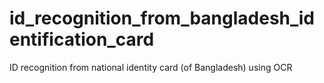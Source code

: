 # id_recognition_from_bangladesh_identification_card
ID recognition from national identity card (of Bangladesh) using OCR
